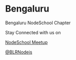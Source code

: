 Bengaluru
=========

Bengaluru NodeSchool Chapter


Stay Connected with us on

<a href="http://www.meetup.com/Bengaluru-Nodeschool-Event/" target="_blank">NodeSchool Meetup </a>

<a href="https://twitter.com/BLRNodejs" target="_blank">@BLRNodejs</a>
